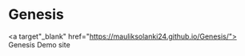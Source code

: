 # Genesis
 

<a target"_blank" href="https://mauliksolanki24.github.io/Genesis/"> Genesis Demo site</a>
